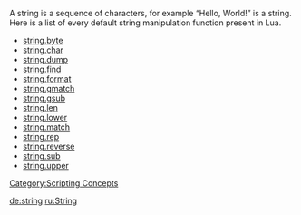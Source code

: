 A string is a sequence of characters, for example “Hello, World!” is a string.
Here is a list of every default string manipulation function present in Lua.

-   [string.byte](http://www.lua.org/manual/5.1/manual.html#pdf-string.byte)
-   [string.char](http://www.lua.org/manual/5.1/manual.html#pdf-string.char)
-   [string.dump](http://www.lua.org/manual/5.1/manual.html#pdf-string.dump)
-   [string.find](http://www.lua.org/manual/5.1/manual.html#pdf-string.find)
-   [string.format](http://www.lua.org/manual/5.1/manual.html#pdf-string.format)
-   [string.gmatch](http://www.lua.org/manual/5.1/manual.html#pdf-string.gmatch)
-   [string.gsub](http://www.lua.org/manual/5.1/manual.html#pdf-string.gsub)
-   [string.len](http://www.lua.org/manual/5.1/manual.html#pdf-string.len)
-   [string.lower](http://www.lua.org/manual/5.1/manual.html#pdf-string.lower)
-   [string.match](http://www.lua.org/manual/5.1/manual.html#pdf-string.match)
-   [string.rep](http://www.lua.org/manual/5.1/manual.html#pdf-string.rep)
-   [string.reverse](http://www.lua.org/manual/5.1/manual.html#pdf-string.reverse)
-   [string.sub](http://www.lua.org/manual/5.1/manual.html#pdf-string.sub)
-   [string.upper](http://www.lua.org/manual/5.1/manual.html#pdf-string.upper)

[Category:Scripting Concepts](/docs/category-scripting_concepts.md "wikilink")

[de:string](/docs/de-string.md "wikilink") [ru:String](/docs/ru-string.md "wikilink")

